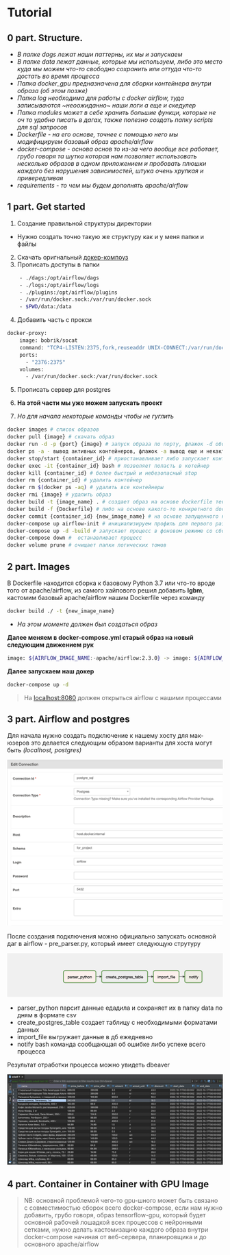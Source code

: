 # Tutorial

## 0 part. Structure.

* _В папке dags лежат наши паттерны, их мы и запускаем_
* _В папке data лежат данные, которые мы используем, либо это место куда мы можем что-то свободно сохранить или оттуда что-то достать во время процесса_
* _Папка docker_gpu предназначена для сборки контейнера внутри образа (об этом позже)_
* _Папка log необходима для работы с docker airflow, туда записываются ~неоожиданно~ наши логи а еще и скедулер_
* _Папка modules может в себе хранить большие функци, которые не оч то удобно писать в дагах, также полезно создать папку scripts для sql запросов_
* _Dockerfile - на его основе, точнее с помощью него мы модифицируем базовый образ apache/airflow_
* _docker-compose - основа основ то из-за чего вообще все работает, грубо говоря та шутка которая нам позволяет использовать несколько образов в одном приложением и пробовать плюшки каждого без нарушения зависимостей, штука очень хрупкая и привередливая_
* _requirements - то чем мы будем дополнять apache/airflow_

## 1 part. Get started

1. Создание правильной структуры директории
  * Нужно создать точно такую же структуру как и у меня папки и файлы 
2. Скачать оригнальный [докер-компоуз](https://airflow.apache.org/docs/apache-airflow/stable/docker-compose.yaml)
3. Прописать доступы в папки 

```Bash
    - ./dags:/opt/airflow/dags
    - ./logs:/opt/airflow/logs
    - ./plugins:/opt/airflow/plugins
    - /var/run/docker.sock:/var/run/docker.sock
    - $PWD/data:/data
```
4. Добавить часть с прокси

```Bash
docker-proxy:
    image: bobrik/socat
    command: "TCP4-LISTEN:2375,fork,reuseaddr UNIX-CONNECT:/var/run/docker.sock"
    ports:
      - "2376:2375"
    volumes:
      - /var/run/docker.sock:/var/run/docker.sock
```
5. Прописать сервер для postgres
6. **На этой части мы уже можем запускать проект**

7. _Но для начала некоторые команды чтобы не гуглить_
```Bash
docker images # список образов
docker pull {image} # скачать образ
docker run -d -p {port} {image} # запуск образа по порту, флажок -d обозначает запуск через демона (фоновый режим)
docker ps -a - вывод активных контейнеров, флажок -a вывод еще и некактивные
docker stop/start {container_id} # приостанавливает либо запускает контейнер
docker exec -it {container_id} bash # позволяет попасть в котейнер
docker kill {container_id} # более быстрый и небезопасный stop
docker rm {container_id} # удалить контейнер
docker rm $(docker ps -aq) # удалить все контейнеры
docker rmi {image} # удалить образ
docker build -t {image_name} . # создает образ на основе dockerfile текущей директории
docker build -f {Dockerfile} # либо на основе какого-то конкретного dockerfile
docker commit {container_id} {new_image_name} # на основе запущенного контейнера создает образ
docker-compose up airflow-init # инициализируем профиль для первого раза в airflow -> папка logs
docker-compose up -d -build # запускает процесс в фоновом режиме со сборкой необходимых образов (если есть --no-cache)
docker-compose down #  останавливает процесс
docker volume prune # очищает папки логических томов
```
## 2 part. Images

В Dockerfile находится сборка к базовому Python 3.7 или что-то вроде того от apache/airflow, из самого хайпового решил добавить **lgbm**, кастомим базовый apache/airflow нашим Dockerfile через команду 
```Bash
docker build ./ -t {new_image_name}
```
* _На этом моменте должен был создаться образ_

**Далее меняем в docker-compose.yml старый образ на новый следующим движением рук**

```Bash
image: ${AIRFLOW_IMAGE_NAME:-apache/airflow:2.3.0} -> image: ${AIRFLOW_IMAGE_NAME:-new_image_name}
```
**Далее запускаем наш  докер**

```Bash
docker-compose up -d
```
> На [localhost:8080](http://localhost:8080/) должен открыться airflow c нашими процессами 

## 3 part. Airflow and postgres

Для начала нужно создать подключение к нашему хосту для мак-юзеров это делается следующим образом варианты для хоста могут быть _(localhost, postgres)_

![Connection](connection.png)

После создания подключения можно официально запускать основной даг в airflow - pre_parser.py, который имеет следующую струтуру 

![DAG](dag_screen.png)

* parser_python парсит данные едадила и сохраняет их в папку data по дням в формате csv
* create_postgres_table создает таблицу с необходимыми форматами данных
* import_file выгружает данные в дб ежедневно
* notify bash команда сообщающая об ошибке либо успехе всего процесса

Результат отработки процесса можно увидеть dbeaver

![Base](db_screen.png)

## 4 part. Container in Container with GPU Image

> NB: основной проблемой чего-то gpu-шного может быть связано с совместимостью сборок всего docker-compose, если нам нужно добавить, грубо говоря, образ tensorflow-gpu, который будет основной рабочей лошадкой всех процессов с нейронными сетками, нужно делать кастомизацию каждого образа внутри docker-compose начиная от веб-сервера, планировщика и до основного apache/airflow



